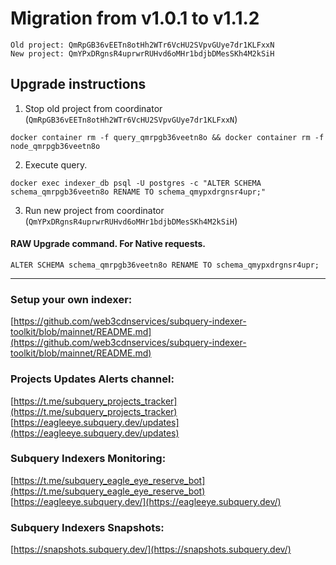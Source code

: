 # Migration from v1.0.1 to v1.1.2
```
Old project: QmRpGB36vEETn8otHh2WTr6VcHU2SVpvGUye7dr1KLFxxN
New project: QmYPxDRgnsR4uprwrRUHvd6oMHr1bdjbDMesSKh4M2kSiH
```


## Upgrade instructions
 1) Stop old project from coordinator (`QmRpGB36vEETn8otHh2WTr6VcHU2SVpvGUye7dr1KLFxxN`)

```
docker container rm -f query_qmrpgb36veetn8o && docker container rm -f node_qmrpgb36veetn8o
```

 2) Execute query.

```
docker exec indexer_db psql -U postgres -c "ALTER SCHEMA schema_qmrpgb36veetn8o RENAME TO schema_qmypxdrgnsr4upr;"

```

 3) Run new project from coordinator (`QmYPxDRgnsR4uprwrRUHvd6oMHr1bdjbDMesSKh4M2kSiH`)

#### RAW Upgrade command. For Native requests.
`ALTER SCHEMA schema_qmrpgb36veetn8o RENAME TO schema_qmypxdrgnsr4upr;`


___
### Setup your own indexer:

[https://github.com/web3cdnservices/subquery-indexer-toolkit/blob/mainnet/README.md](https://github.com/web3cdnservices/subquery-indexer-toolkit/blob/mainnet/README.md)

### Projects Updates Alerts channel:

[https://t.me/subquery_projects_tracker](https://t.me/subquery_projects_tracker) [https://eagleeye.subquery.dev/updates](https://eagleeye.subquery.dev/updates)

### Subquery Indexers Monitoring:

[https://t.me/subquery_eagle_eye_reserve_bot](https://t.me/subquery_eagle_eye_reserve_bot) [https://eagleeye.subquery.dev/](https://eagleeye.subquery.dev/)


### Subquery Indexers Snapshots:

[https://snapshots.subquery.dev/](https://snapshots.subquery.dev/)
